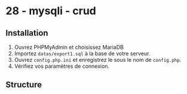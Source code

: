 # 28 - mysqli - crud

## Installation

1) Ouvrez PHPMyAdmin et choisissez MariaDB
2) Importez `datas/export1.sql` à la base de votre serveur.
3) Ouvrez `config.php.ini` et enregistrez le sous le nom de `config.php`.
4) Vérifiez vos paramètres de connexion.

## Structure